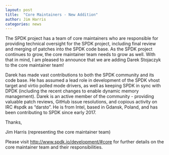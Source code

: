 ```yaml
---
layout: post
title:  "Core Maintainers - New Addition"
author: Jim Harris
categories: news
---
```


The SPDK project has a team of core maintainers who are responsible for providing technical
oversight for the SPDK project, including final review and merging of patches into the SPDK
code base.  As the SPDK project continues to grow, the core maintainer team needs to grow as
well.  With that in mind, I am pleased to announce that we are adding Darek Stojaczyk to the
core maintainer team!

Darek has made vast contributions to both the SPDK community and its code base.  He has
assumed a lead role in development of the SPDK vhost target and virtio polled mode drivers,
as well as keeping SPDK in sync with DPDK (including the recent changes to enable dynamic
memory management).  Darek is an active member of the community - providing valuable patch
reviews, GitHub issue resolutions, and copious activity on IRC #spdk as “darsto”.  He is
from Intel, based in Gdansk, Poland, and has been contributing to SPDK since early 2017.

Thanks,

Jim Harris (representing the core maintainer team)

Please visit http://www.spdk.io/development/#core for further details on the core maintainer
team and their responsibilities.
